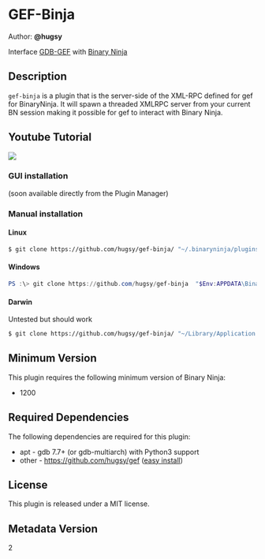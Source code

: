# GEF-Binja

Author: **@hugsy**

Interface [GDB-GEF](https://github.com/hugsy/gef) with [Binary Ninja](https://binary.ninja)



## Description

`gef-binja` is a plugin that is the server-side of the XML-RPC defined for gef for BinaryNinja.
It will spawn a threaded XMLRPC server from your current BN session making it possible for gef to interact with Binary Ninja.


## Youtube Tutorial

[![](https://i.imgur.com/xvoUACt.png)](https://www.youtube.com/watch?v=QJKmcZumWyA)



### GUI installation

(soon available directly from the Plugin Manager)


### Manual installation

#### Linux

```bash
$ git clone https://github.com/hugsy/gef-binja/ "~/.binaryninja/plugins/gef-binja"
```

#### Windows

```powershell
PS :\> git clone https://github.com/hugsy/gef-binja  "$Env:APPDATA\Binary Ninja\plugins\gef-binja"
```


#### Darwin

Untested but should work

```bash
$ git clone https://github.com/hugsy/gef-binja/ "~/Library/Application Support/Binary Ninja/plugins/gef-binja"
```



## Minimum Version

This plugin requires the following minimum version of Binary Ninja:

 * 1200



## Required Dependencies

The following dependencies are required for this plugin:

 * apt - gdb 7.7+ (or gdb-multiarch) with Python3 support
 * other - https://github.com/hugsy/gef ([easy install](https://github.com/hugsy/gef#instant-setup))


## License

This plugin is released under a MIT license.


## Metadata Version

2
